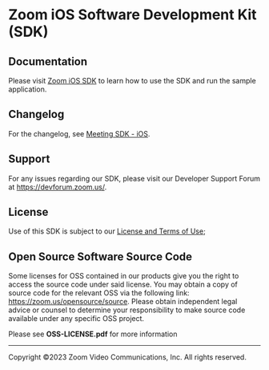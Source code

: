 # Zoom iOS Software Development Kit (SDK)

## Documentation
Please visit [Zoom iOS SDK](https://developers.zoom.us/docs/meeting-sdk/) to learn how to use the SDK and run the sample application.

## Changelog

For the changelog, see [Meeting SDK - iOS](https://devsupport.zoom.us/hc/en-us/sections/9481888523917-iOS).

## Support

For any issues regarding our SDK, please visit our Developer Support Forum at https://devforum.zoom.us/.

## License

Use of this SDK is subject to our [License and Terms of Use](https://explore.zoom.us/docs/en-us/zoom_api_license_and_tou.html);

## Open Source Software Source Code

Some licenses for OSS contained in our products give you the right to access the source code under said license. You may obtain a copy of source code for the relevant OSS via the following link: https://zoom.us/opensource/source. Please obtain independent legal advice or counsel to determine your responsibility to make source code available under any specific OSS project.

Please see **OSS-LICENSE.pdf** for more information  

---
Copyright ©2023 Zoom Video Communications, Inc. All rights reserved.
